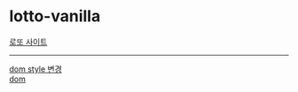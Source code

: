 # lotto-vanilla

[로또 사이트](https://lotto-recommended-number.netlify.app/ "웹사이트 이동")



---  
[dom style 변경](https://dololak.tistory.com/361)  
[dom](https://velog.io/@teo/dom)
